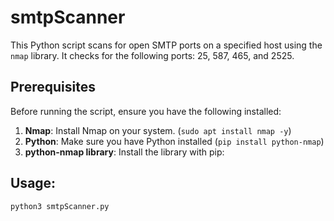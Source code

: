 # smtpScanner

This Python script scans for open SMTP ports on a specified host using the `nmap` library. It checks for the following ports: 25, 587, 465, and 2525.

## Prerequisites

Before running the script, ensure you have the following installed:

1. **Nmap**: Install Nmap on your system. (`sudo apt install nmap -y`)
2. **Python**: Make sure you have Python installed (`pip install python-nmap`)
3. **python-nmap library**: Install the library with pip:

## Usage:
```bash
python3 smtpScanner.py
